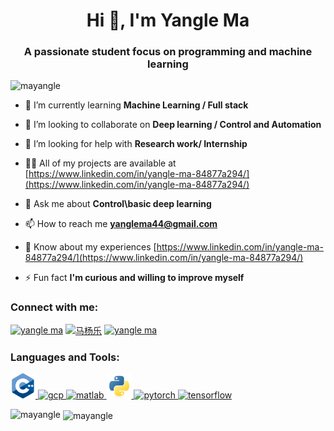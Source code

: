 <h1 align="center">Hi 👋, I'm Yangle Ma</h1>
<h3 align="center">A passionate student focus on programming and machine learning</h3>

<p align="left"> <img src="https://komarev.com/ghpvc/?username=mayangle&label=Profile%20views&color=0e75b6&style=flat" alt="mayangle" /> </p>

- 🌱 I’m currently learning **Machine Learning / Full stack**

- 👯 I’m looking to collaborate on **Deep learning / Control and Automation**

- 🤝 I’m looking for help with **Research work/ Internship**

- 👨‍💻 All of my projects are available at [https://www.linkedin.com/in/yangle-ma-84877a294/](https://www.linkedin.com/in/yangle-ma-84877a294/)

- 💬 Ask me about **Control\basic deep learning**

- 📫 How to reach me **yanglema44@gmail.com**

- 📄 Know about my experiences [https://www.linkedin.com/in/yangle-ma-84877a294/](https://www.linkedin.com/in/yangle-ma-84877a294/)

- ⚡ Fun fact **I'm curious and willing to improve myself**

<h3 align="left">Connect with me:</h3>
<p align="left">
<a href="https://linkedin.com/in/Yangle Ma" target="blank"><img align="center" src="https://raw.githubusercontent.com/rahuldkjain/github-profile-readme-generator/master/src/images/icons/Social/linked-in-alt.svg" alt="yangle ma" height="30" width="40" /></a>
<a href="https://instagram.com/pluto9406" target="blank"><img align="center" src="https://raw.githubusercontent.com/rahuldkjain/github-profile-readme-generator/master/src/images/icons/Social/instagram.svg" alt="马杨乐" height="30" width="40" /></a>
<a href="https://www.leetcode.com/yangle ma" target="blank"><img align="center" src="https://raw.githubusercontent.com/rahuldkjain/github-profile-readme-generator/master/src/images/icons/Social/leet-code.svg" alt="yangle ma" height="30" width="40" /></a>
</p>

<h3 align="left">Languages and Tools:</h3>
<p align="left"> <a href="https://www.w3schools.com/cpp/" target="_blank" rel="noreferrer"> <img src="https://raw.githubusercontent.com/devicons/devicon/master/icons/cplusplus/cplusplus-original.svg" alt="cplusplus" width="40" height="40"/> </a> <a href="https://cloud.google.com" target="_blank" rel="noreferrer"> <img src="https://www.vectorlogo.zone/logos/google_cloud/google_cloud-icon.svg" alt="gcp" width="40" height="40"/> </a> <a href="https://www.mathworks.com/" target="_blank" rel="noreferrer"> <img src="https://upload.wikimedia.org/wikipedia/commons/2/21/Matlab_Logo.png" alt="matlab" width="40" height="40"/> </a> <a href="https://www.python.org" target="_blank" rel="noreferrer"> <img src="https://raw.githubusercontent.com/devicons/devicon/master/icons/python/python-original.svg" alt="python" width="40" height="40"/> </a> <a href="https://pytorch.org/" target="_blank" rel="noreferrer"> <img src="https://www.vectorlogo.zone/logos/pytorch/pytorch-icon.svg" alt="pytorch" width="40" height="40"/> </a> <a href="https://www.tensorflow.org" target="_blank" rel="noreferrer"> <img src="https://www.vectorlogo.zone/logos/tensorflow/tensorflow-icon.svg" alt="tensorflow" width="40" height="40"/> </a> </p>

<p><img align="left" src="https://github-readme-stats.vercel.app/api/top-langs?username=mayangle&show_icons=true&locale=en&layout=compact" alt="mayangle" /></p>

<p>&nbsp;<img align="center" src="https://github-readme-stats.vercel.app/api?username=mayangle&show_icons=true&locale=en" alt="mayangle" /></p>
